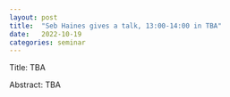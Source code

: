 ```yaml
---
layout: post
title:  "Seb Haines gives a talk, 13:00-14:00 in TBA"
date:   2022-10-19
categories: seminar
---
```

Title: TBA

Abstract: TBA

